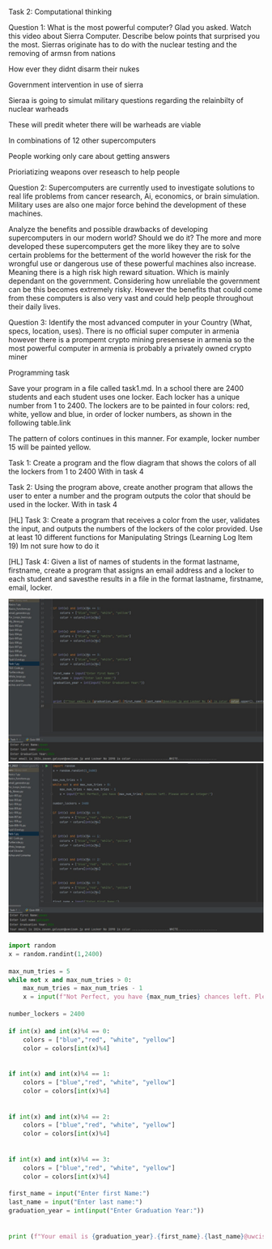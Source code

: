 Task 2: Computational thinking


Question 1: What is the most powerful computer? Glad you asked. Watch this video about Sierra Computer. Describe below points that surprised you the most.
Sierras originate has to do with the nuclear testing and the removing of armsn from nations

How ever they didnt disarm their nukes

Government intervention in use of sierra

Sieraa is going to simulat military questions regarding the relainbilty of nuclear warheads

These will predit wheter there will be warheads are viable

In combinations of 12 other supercomputers

People working only care about getting answers

Prioriatizing weapons over reseasch to help people


Question 2: Supercomputers are currently used to investigate solutions to real life problems from cancer research, Ai, economics, or brain simulation. 
Military uses are also one major force behind the development of these machines.

Analyze the benefits and possible drawbacks of developing supercomputers in our modern world? Should we do it?
The more and more developed these supercomputers get the more likey they are to solve certain problems for the betterment of the world 
however the risk for the wrongful use or dangerous use of these powerful machines also increase. Meaning there is a high risk high reward situation.
Which is mainly dependant on the government. Considering how unreliable the government can be this becomes extremely risky. However the benefits that 
could come from these computers is also very vast and could help people throughout their daily lives.

Question 3: Identify the most advanced computer in your Country (What, specs, location, uses). 
There is no official super computer in armenia however there is a prompemt crypto mining presensese in armenia 
so the most powerful computer in armenia is probably a privately owned crypto miner



Programming task

Save your program in a file called task1.md. In a school there are 2400 students and each student uses one locker. Each locker has a unique number from 1 to 2400. The lockers are to be painted in four colors: red, white, yellow and blue, in order of locker numbers, as shown in the following table.link

The pattern of colors continues in this manner. For example, locker number 15 will be painted yellow.

Task 1: Create a program and the flow diagram that shows the colors of all the lockers from 1 to 2400
With in task 4

Task 2: Using the program above, create another program that allows the user to enter a number and the program outputs the color that should be used in the locker.
With in task 4

[HL] Task 3: Create a program that receives a color from the user, validates the input,  and outputs the numbers of the lockers of the color provided. 
Use at least 10 different functions for Manipulating Strings (Learning Log Item 19)
Im not sure how to do it 

[HL] Task 4: Given a list of names of students in the format lastname, firstname, create a program that assigns an email address and a locker to each 
student and savesthe results in a file in the format lastname, firstname, email, locker.

![Evidence for code](https://github.com/ZavenGaloyan/unit-1/blob/main/Lessons/TASK%201%20out%20of%202.jpg)
![Evidence for code](https://github.com/ZavenGaloyan/unit-1/blob/main/Lessons/TASK%202%20out%20of%202.jpg)

```.py
import random
x = random.randint(1,2400)

max_num_tries = 5
while not x and max_num_tries > 0:
    max_num_tries = max_num_tries - 1
    x = input(f"Not Perfect, you have {max_num_tries} chances left. Please enter an integer:")

number_lockers = 2400

if int(x) and int(x)%4 == 0:
    colors = ["blue","red", "white", "yellow"]
    color = colors[int(x)%4]


if int(x) and int(x)%4 == 1:
    colors = ["blue","red", "white", "yellow"]
    color = colors[int(x)%4]


if int(x) and int(x)%4 == 2:
    colors = ["blue","red", "white", "yellow"]
    color = colors[int(x)%4]


if int(x) and int(x)%4 == 3:
    colors = ["blue","red", "white", "yellow"]
    color = colors[int(x)%4]

first_name = input("Enter first Name:")
last_name = input("Enter last name:")
graduation_year = int(input("Enter Graduation Year:"))


print (f"Your email is {graduation_year}.{first_name}.{last_name}@uwcisak.jp and Locker No {x} is color {color.upper(). center(50,'.')}")


